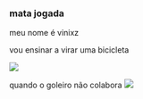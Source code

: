 ### mata jogada

meu nome é vinixz

vou ensinar a virar uma bicicleta 

![](https://media.tenor.com/nfZi0s3ANcMAAAAC/soccer-soccer4life.gif)

quando o goleiro não colabora
![](https://youtube.com/shorts/43jzEK9RpRQ?si=cxmhtIhkWPAOZVhW)
